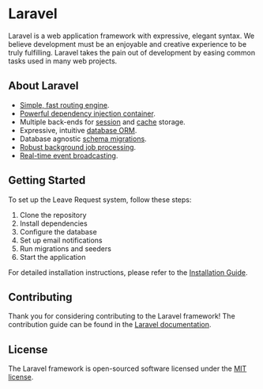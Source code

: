 # Laravel

Laravel is a web application framework with expressive, elegant syntax. We believe development must be an enjoyable and creative experience to be truly fulfilling. Laravel takes the pain out of development by easing common tasks used in many web projects.

## About Laravel

- [Simple, fast routing engine](https://laravel.com/docs/routing).
- [Powerful dependency injection container](https://laravel.com/docs/container).
- Multiple back-ends for [session](https://laravel.com/docs/session) and [cache](https://laravel.com/docs/cache) storage.
- Expressive, intuitive [database ORM](https://laravel.com/docs/eloquent).
- Database agnostic [schema migrations](https://laravel.com/docs/migrations).
- [Robust background job processing](https://laravel.com/docs/queues).
- [Real-time event broadcasting](https://laravel.com/docs/broadcasting).

## Getting Started

To set up the Leave Request system, follow these steps:

1. Clone the repository
2. Install dependencies
3. Configure the database
4. Set up email notifications
5. Run migrations and seeders
6. Start the application

For detailed installation instructions, please refer to the [Installation Guide](https://laravel.com/docs/11.x).

## Contributing

Thank you for considering contributing to the Laravel framework! The contribution guide can be found in the [Laravel documentation](https://laravel.com/docs/contributions).

## License

The Laravel framework is open-sourced software licensed under the [MIT license](https://opensource.org/licenses/MIT).
